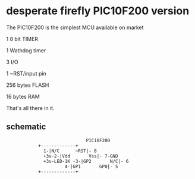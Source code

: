 ﻿desperate firefly PIC10F200 version
====================================

The PIC10F200 is the simplest MCU available on market

1 8 bit TIMER

1 Wathdog timer

3 I/O

1 ~RST/input pin

256 bytes FLASH

16 bytes RAM

That's all there in it.

schematic
---------
                                  PIC10F200
				+-------------+
			      1-|N/C      ~RST|- 8 
		          +3v-2-|Vdd       Vss|- 7-GND  
                  +3v-LED-1K -3-|GP2       N/C|- 6 
	                      4-|GP1       GP0|- 5
				+-------------+
				
				
